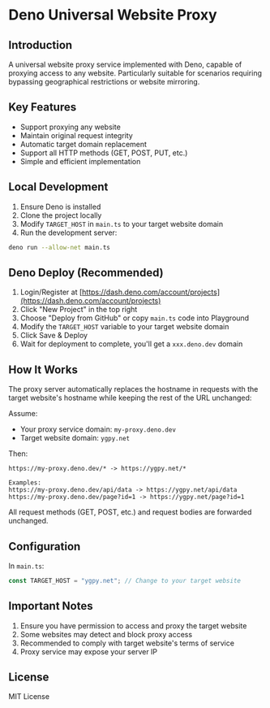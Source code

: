 # Deno Universal Website Proxy

## Introduction
A universal website proxy service implemented with Deno, capable of proxying access to any website. Particularly suitable for scenarios requiring bypassing geographical restrictions or website mirroring.

## Key Features
- Support proxying any website
- Maintain original request integrity
- Automatic target domain replacement
- Support all HTTP methods (GET, POST, PUT, etc.)
- Simple and efficient implementation

## Local Development
1. Ensure Deno is installed
2. Clone the project locally
3. Modify `TARGET_HOST` in `main.ts` to your target website domain
4. Run the development server:
```bash
deno run --allow-net main.ts
```

## Deno Deploy (Recommended)
1. Login/Register at [https://dash.deno.com/account/projects](https://dash.deno.com/account/projects)
2. Click "New Project" in the top right
3. Choose "Deploy from GitHub" or copy `main.ts` code into Playground
4. Modify the `TARGET_HOST` variable to your target website domain
5. Click Save & Deploy
6. Wait for deployment to complete, you'll get a `xxx.deno.dev` domain

## How It Works
The proxy server automatically replaces the hostname in requests with the target website's hostname while keeping the rest of the URL unchanged:

Assume:
- Your proxy service domain: `my-proxy.deno.dev`
- Target website domain: `ygpy.net`

Then:
```
https://my-proxy.deno.dev/* -> https://ygpy.net/*

Examples:
https://my-proxy.deno.dev/api/data -> https://ygpy.net/api/data
https://my-proxy.deno.dev/page?id=1 -> https://ygpy.net/page?id=1
```

All request methods (GET, POST, etc.) and request bodies are forwarded unchanged.

## Configuration
In `main.ts`:
```typescript
const TARGET_HOST = "ygpy.net"; // Change to your target website
```

## Important Notes
1. Ensure you have permission to access and proxy the target website
2. Some websites may detect and block proxy access
3. Recommended to comply with target website's terms of service
4. Proxy service may expose your server IP

## License
MIT License
